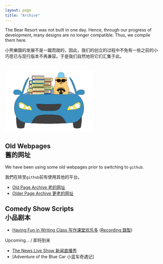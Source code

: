 ```yaml
---
layout: page
title: "Archive"
---
```


The Bear Resort was not built in one day. Hence, through our progress of development, many designs are no longer compatible. Thus, we compile them here.

小熊樂園的发展不是一蹴而就的，因此，我们的创立的过程中不免有一些之前的小巧思已与现行版本不再兼容。于是我们自然地将它们汇集于此。

# <img src="/logos/archive.gif" height="200"><br>

## Old Webpages <br> 舊的网址

We have been using some old webpages prior to switching to `github`.

我們在转至`github`前有使用其他的平台。

- [Old Page Archive 老的网址](https://sites.google.com/view/bear-resort/home)
- [Older Page Archive 更老的网址](https://livejohnshopkins.sharepoint.com/sites/mathland/bear_resort)

<!-- ## Other Bear Resort Associates <br> 小熊樂園其他
- [Seminars 组会](/Seminars/F24.html)
- [Xiaohongshu Link 小红书链接](https://www.xiaohongshu.com/user/profile/64554f4400000000120358c9)
- [Xiaohongshu Hidden Posts 小红书补档](/posts/intro.html) -->

## Comedy Show Scripts <br> 小品剧本
- [Having Fun in Writing Class 写作课堂欢乐多](小品-写作课堂欢乐多.pdf) ([Recording 錄製](https://youtu.be/VEa-i194gtY?si=HeigVH2i2TaMvuDO&t=7562))

Upcoming... / 即将到来 
- [The News Live Show 新闻直播秀](语言-新闻秀.pdf)
- [Adventure of the Blue Car 小蓝车奇遇记]

<!-- ## Here are our departments <br> 这里是我们的部门
- <img src="/logos/study-abroad.png" width="100" height="100"> Study Abroad Club / 留學俱樂部
- <img src="/logos/space-traveler.png" width="100" height="100"> Space Travelers / 宇宙旅行團
- <img src="/logos/lab-researcher.png" width="100" height="100"> Researcher's Lab / 研發實驗室
- <img src="/logos/literati-writer.png" width="100" height="100"> Literati's Abode / 文創風雅居
- <img src="/logos/future-tech.png" width="100" height="100"> Future Tech City / 未來科學城
- <img src="/logos/endeavor-cook.png" width="100" height="100"> Endeavor's Kitchen / 美食步行街
- <img src="/logos/sports-athlete.png" width="100" height="100"> Stadium of Athletes / 體院運動場 
- <img src="/logos/math-subspce.png" width="100" height="100"> Math Subspace / 純數子空間
- <img src="/logos/king-domain.png" width="100" height="100"> Bear King's Domain / 域屬於熊王 -->
